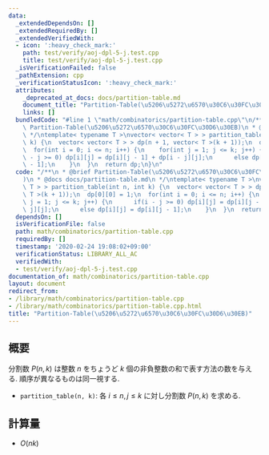 ```yaml
---
data:
  _extendedDependsOn: []
  _extendedRequiredBy: []
  _extendedVerifiedWith:
  - icon: ':heavy_check_mark:'
    path: test/verify/aoj-dpl-5-j.test.cpp
    title: test/verify/aoj-dpl-5-j.test.cpp
  _isVerificationFailed: false
  _pathExtension: cpp
  _verificationStatusIcon: ':heavy_check_mark:'
  attributes:
    _deprecated_at_docs: docs/partition-table.md
    document_title: "Partition-Table(\u5206\u5272\u6570\u30C6\u30FC\u30D6\u30EB)"
    links: []
  bundledCode: "#line 1 \"math/combinatorics/partition-table.cpp\"\n/**\n * @brief\
    \ Partition-Table(\u5206\u5272\u6570\u30C6\u30FC\u30D6\u30EB)\n * @docs docs/partition-table.md\n\
    \ */\ntemplate< typename T >\nvector< vector< T > > partition_table(int n, int\
    \ k) {\n  vector< vector< T > > dp(n + 1, vector< T >(k + 1));\n  dp[0][0] = 1;\n\
    \  for(int i = 0; i <= n; i++) {\n    for(int j = 1; j <= k; j++) {\n      if(i\
    \ - j >= 0) dp[i][j] = dp[i][j - 1] + dp[i - j][j];\n      else dp[i][j] = dp[i][j\
    \ - 1];\n    }\n  }\n  return dp;\n}\n"
  code: "/**\n * @brief Partition-Table(\u5206\u5272\u6570\u30C6\u30FC\u30D6\u30EB\
    )\n * @docs docs/partition-table.md\n */\ntemplate< typename T >\nvector< vector<\
    \ T > > partition_table(int n, int k) {\n  vector< vector< T > > dp(n + 1, vector<\
    \ T >(k + 1));\n  dp[0][0] = 1;\n  for(int i = 0; i <= n; i++) {\n    for(int\
    \ j = 1; j <= k; j++) {\n      if(i - j >= 0) dp[i][j] = dp[i][j - 1] + dp[i -\
    \ j][j];\n      else dp[i][j] = dp[i][j - 1];\n    }\n  }\n  return dp;\n}\n"
  dependsOn: []
  isVerificationFile: false
  path: math/combinatorics/partition-table.cpp
  requiredBy: []
  timestamp: '2020-02-24 19:08:02+09:00'
  verificationStatus: LIBRARY_ALL_AC
  verifiedWith:
  - test/verify/aoj-dpl-5-j.test.cpp
documentation_of: math/combinatorics/partition-table.cpp
layout: document
redirect_from:
- /library/math/combinatorics/partition-table.cpp
- /library/math/combinatorics/partition-table.cpp.html
title: "Partition-Table(\u5206\u5272\u6570\u30C6\u30FC\u30D6\u30EB)"
---
```

## 概要

分割数 $P(n, k)$ は整数 $n$ をちょうど $k$ 個の非負整数の和で表す方法の数を与える. 順序が異なるものは同一視する.

* `partition_table(n, k)`: 各 $i \leq n, j \leq k$ に対し分割数 $P(n, k)$ を求める.

## 計算量

* $O(nk)$
